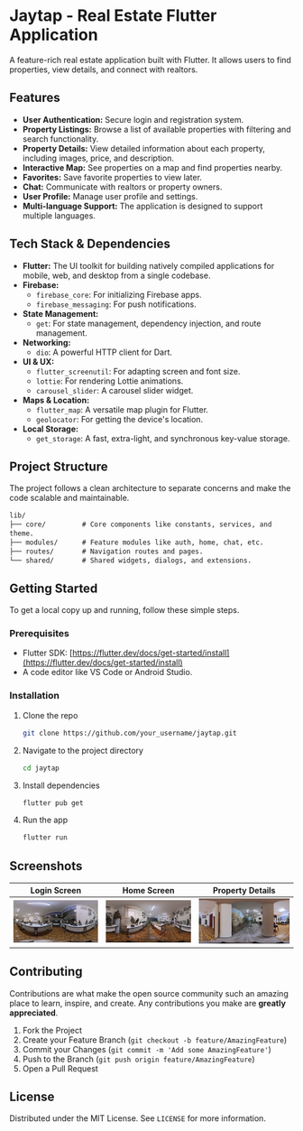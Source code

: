 # Jaytap - Real Estate Flutter Application

A feature-rich real estate application built with Flutter. It allows users to find properties, view details, and connect with realtors.

## Features

- **User Authentication:** Secure login and registration system.
- **Property Listings:** Browse a list of available properties with filtering and search functionality.
- **Property Details:** View detailed information about each property, including images, price, and description.
- **Interactive Map:** See properties on a map and find properties nearby.
- **Favorites:** Save favorite properties to view later.
- **Chat:** Communicate with realtors or property owners.
- **User Profile:** Manage user profile and settings.
- **Multi-language Support:** The application is designed to support multiple languages.

## Tech Stack & Dependencies

- **Flutter:** The UI toolkit for building natively compiled applications for mobile, web, and desktop from a single codebase.
- **Firebase:**
  - `firebase_core`: For initializing Firebase apps.
  - `firebase_messaging`: For push notifications.
- **State Management:**
  - `get`: For state management, dependency injection, and route management.
- **Networking:**
  - `dio`: A powerful HTTP client for Dart.
- **UI & UX:**
  - `flutter_screenutil`: For adapting screen and font size.
  - `lottie`: For rendering Lottie animations.
  - `carousel_slider`: A carousel slider widget.
- **Maps & Location:**
  - `flutter_map`: A versatile map plugin for Flutter.
  - `geolocator`: For getting the device's location.
- **Local Storage:**
  - `get_storage`: A fast, extra-light, and synchronous key-value storage.

## Project Structure

The project follows a clean architecture to separate concerns and make the code scalable and maintainable.

```
lib/
├── core/         # Core components like constants, services, and theme.
├── modules/      # Feature modules like auth, home, chat, etc.
├── routes/       # Navigation routes and pages.
└── shared/       # Shared widgets, dialogs, and extensions.
```

## Getting Started

To get a local copy up and running, follow these simple steps.

### Prerequisites

- Flutter SDK: [https://flutter.dev/docs/get-started/install](https://flutter.dev/docs/get-started/install)
- A code editor like VS Code or Android Studio.

### Installation

1.  Clone the repo
    ```sh
    git clone https://github.com/your_username/jaytap.git
    ```
2.  Navigate to the project directory
    ```sh
    cd jaytap
    ```
3.  Install dependencies
    ```sh
    flutter pub get
    ```
4.  Run the app
    ```sh
    flutter run
    ```

## Screenshots

| Login Screen | Home Screen | Property Details |
| :---: | :---: | :---: |
| ![Login Screen](assets/1.png) | ![Home Screen](assets/2.png) | ![Property Details](assets/3.png) |


## Contributing

Contributions are what make the open source community such an amazing place to learn, inspire, and create. Any contributions you make are **greatly appreciated**.

1.  Fork the Project
2.  Create your Feature Branch (`git checkout -b feature/AmazingFeature`)
3.  Commit your Changes (`git commit -m 'Add some AmazingFeature'`)
4.  Push to the Branch (`git push origin feature/AmazingFeature`)
5.  Open a Pull Request

## License

Distributed under the MIT License. See `LICENSE` for more information.